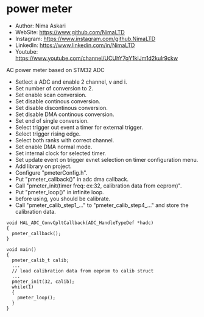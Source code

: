 # power meter

*	Author:     Nima Askari
*	WebSite:    https://www.github.com/NimaLTD
*	Instagram:  https://www.instagram.com/github.NimaLTD
*	LinkedIn:   https://www.linkedin.com/in/NimaLTD
*	Youtube:    https://www.youtube.com/channel/UCUhY7qY1klJm1d2kulr9ckw 

AC power meter based on STM32 ADC

* Setlect a ADC and enable 2 channel, v and i.
* Set number of conversion to 2.
* Set enable scan conversion.
* Set disable continous conversion.
* Set disable discontinous conversion.
* Set disable DMA continous conversion.
* Set end of single conversion.
* Select trigger out event a timer for external trigger.
* Select trigger rising edge.
* Select both ranks with correct channel.
* Set enable DMA normal mode.
* Set internal clock for selected timer.
* Set update event on trigger evnet selection on timer configuration menu.
* Add library on project.
* Configure "pmeterConfig.h".
* Put "pmeter_callback()" in adc dma callback.
* Call "pmeter_init(timer freq: ex:32, calibration data from eeprom)".
* Put "pmeter_loop()" in infinite loop.
* before using, you should be calibrate.
* Call "pmeter_calib_step1_..." to "pmeter_calib_step4_..." and store the calibration data.
```
void HAL_ADC_ConvCpltCallback(ADC_HandleTypeDef *hadc)
{
  pmeter_callback();
}

void main()
{
  pmeter_calib_t calib;
  ...
  // load calibration data from eeprom to calib struct
  ...
  pmeter_init(32, calib);
  while(1)
  {
    pmeter_loop();
  }
}
```




